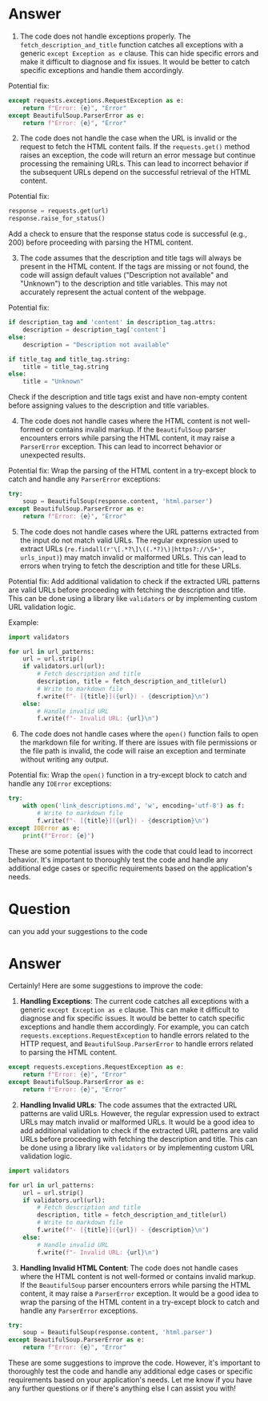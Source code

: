 # Answer

1. The code does not handle exceptions properly. The `fetch_description_and_title` function catches all exceptions with a generic `except Exception as e` clause. This can hide specific errors and make it difficult to diagnose and fix issues. It would be better to catch specific exceptions and handle them accordingly.

Potential fix:
```python
except requests.exceptions.RequestException as e:
    return f"Error: {e}", "Error"
except BeautifulSoup.ParserError as e:
    return f"Error: {e}", "Error"
```

2. The code does not handle the case when the URL is invalid or the request to fetch the HTML content fails. If the `requests.get()` method raises an exception, the code will return an error message but continue processing the remaining URLs. This can lead to incorrect behavior if the subsequent URLs depend on the successful retrieval of the HTML content.

Potential fix:
```python
response = requests.get(url)
response.raise_for_status()
```
Add a check to ensure that the response status code is successful (e.g., 200) before proceeding with parsing the HTML content.

3. The code assumes that the description and title tags will always be present in the HTML content. If the tags are missing or not found, the code will assign default values ("Description not available" and "Unknown") to the description and title variables. This may not accurately represent the actual content of the webpage.

Potential fix:
```python
if description_tag and 'content' in description_tag.attrs:
    description = description_tag['content']
else:
    description = "Description not available"

if title_tag and title_tag.string:
    title = title_tag.string
else:
    title = "Unknown"
```
Check if the description and title tags exist and have non-empty content before assigning values to the description and title variables.

4. The code does not handle cases where the HTML content is not well-formed or contains invalid markup. If the `BeautifulSoup` parser encounters errors while parsing the HTML content, it may raise a `ParserError` exception. This can lead to incorrect behavior or unexpected results.

Potential fix:
Wrap the parsing of the HTML content in a try-except block to catch and handle any `ParserError` exceptions:
```python
try:
    soup = BeautifulSoup(response.content, 'html.parser')
except BeautifulSoup.ParserError as e:
    return f"Error: {e}", "Error"
```

5. The code does not handle cases where the URL patterns extracted from the input do not match valid URLs. The regular expression used to extract URLs (`re.findall(r'\[.*?\]\((.*?)\)|https?://\S+', urls_input)`) may match invalid or malformed URLs. This can lead to errors when trying to fetch the description and title for these URLs.

Potential fix:
Add additional validation to check if the extracted URL patterns are valid URLs before proceeding with fetching the description and title. This can be done using a library like `validators` or by implementing custom URL validation logic.

Example:
```python
import validators

for url in url_patterns:
    url = url.strip()
    if validators.url(url):
        # Fetch description and title
        description, title = fetch_description_and_title(url)
        # Write to markdown file
        f.write(f"- [{title}]({url}) - {description}\n")
    else:
        # Handle invalid URL
        f.write(f"- Invalid URL: {url}\n")
```

6. The code does not handle cases where the `open()` function fails to open the markdown file for writing. If there are issues with file permissions or the file path is invalid, the code will raise an exception and terminate without writing any output.

Potential fix:
Wrap the `open()` function in a try-except block to catch and handle any `IOError` exceptions:
```python
try:
    with open('link_descriptions.md', 'w', encoding='utf-8') as f:
        # Write to markdown file
        f.write(f"- [{title}]({url}) - {description}\n")
except IOError as e:
    print(f"Error: {e}")
```

These are some potential issues with the code that could lead to incorrect behavior. It's important to thoroughly test the code and handle any additional edge cases or specific requirements based on the application's needs.

# Question

can you add your suggestions to the code

# Answer

Certainly! Here are some suggestions to improve the code:

1. **Handling Exceptions**: The current code catches all exceptions with a generic `except Exception as e` clause. This can make it difficult to diagnose and fix specific issues. It would be better to catch specific exceptions and handle them accordingly. For example, you can catch `requests.exceptions.RequestException` to handle errors related to the HTTP request, and `BeautifulSoup.ParserError` to handle errors related to parsing the HTML content.

```python
except requests.exceptions.RequestException as e:
    return f"Error: {e}", "Error"
except BeautifulSoup.ParserError as e:
    return f"Error: {e}", "Error"
```

2. **Handling Invalid URLs**: The code assumes that the extracted URL patterns are valid URLs. However, the regular expression used to extract URLs may match invalid or malformed URLs. It would be a good idea to add additional validation to check if the extracted URL patterns are valid URLs before proceeding with fetching the description and title. This can be done using a library like `validators` or by implementing custom URL validation logic.

```python
import validators

for url in url_patterns:
    url = url.strip()
    if validators.url(url):
        # Fetch description and title
        description, title = fetch_description_and_title(url)
        # Write to markdown file
        f.write(f"- [{title}]({url}) - {description}\n")
    else:
        # Handle invalid URL
        f.write(f"- Invalid URL: {url}\n")
```

3. **Handling Invalid HTML Content**: The code does not handle cases where the HTML content is not well-formed or contains invalid markup. If the `BeautifulSoup` parser encounters errors while parsing the HTML content, it may raise a `ParserError` exception. It would be a good idea to wrap the parsing of the HTML content in a try-except block to catch and handle any `ParserError` exceptions.

```python
try:
    soup = BeautifulSoup(response.content, 'html.parser')
except BeautifulSoup.ParserError as e:
    return f"Error: {e}", "Error"
```

These are some suggestions to improve the code. However, it's important to thoroughly test the code and handle any additional edge cases or specific requirements based on your application's needs. Let me know if you have any further questions or if there's anything else I can assist you with!